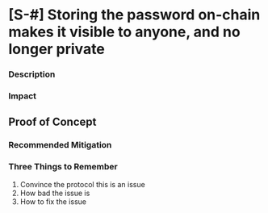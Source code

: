 # [S-#] Storing the password on-chain makes it visible to anyone, and no longer private

### Description

### Impact 

## Proof of Concept

### Recommended Mitigation

### Three Things to Remember
1. Convince the protocol this is an issue
2. How bad the issue is
3. How to fix the issue